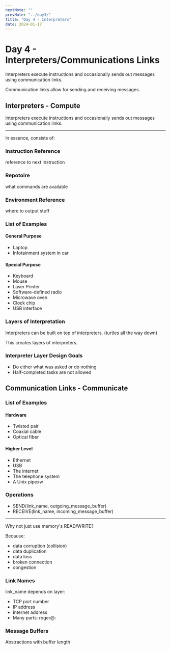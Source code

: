 ```yaml
---
nextNote: ""
prevNote: "../day3/"
title: "Day 4 - Interpreters"
date: 2024-01-17
---
```


# Day 4 - Interpreters/Communications Links

Interpreters execute instructions and occasionally sends out messages using communication links.

Communication links allow for sending and receiving messages.

## Interpreters - Compute

Interpreters execute instructions and occasionally sends out messages using communication links.

---

In essence, consists of:

### Instruction Reference

reference to next instruction

### Repotoire

what commands are available

### Environment Reference

where to output stuff

### List of Examples

#### General Purpose

- Laptop
- Infotainment system in car

#### Special Purpose

- Keyboard
- Mouse
- Laser Printer
- Software-defined radio
- Microwave oven
- Clock chip
- USB interface

### Layers of Interpretation

Interpreters can be built on top of interpreters. (turtles all the way down)

This creates layers of interpreters.

### Interpreter Layer Design Goals

- Do either what was asked or do nothing
- Half-completed tasks are not allowed

## Communication Links - Communicate

### List of Examples

#### Hardware

- Twisted pair
- Coaxial cable
- Optical fiber

#### Higher Level

- Ethernet
- USB
- The internet
- The telephone system
- A Unix pipexw

### Operations

- SEND(link_name, outgoing_message_buffer)
- RECEIVE(link_name, incoming_message_buffer)

---

Why not just use memory's READ/WRITE?

Because:

- data corruption (collision)
- data duplication
- data loss
- broken connection
- congestion

### Link Names

link_name depends on layer:

- TCP port number
- IP address
- Internet address
- Many parts: roger@<ip>:<port>

### Message Buffers

Abstractions with buffer length

